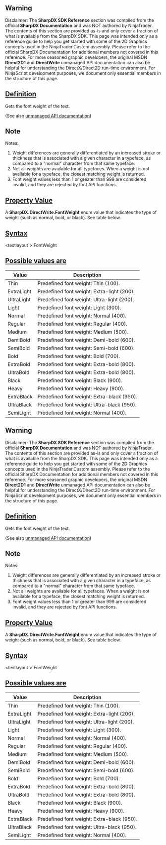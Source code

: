 ## Warning

Disclaimer: The **SharpDX SDK Reference** section was compiled from the official **SharpDX Documentation** and was NOT authored by NinjaTrader. The contents of this section are provided as-is and only cover a fraction of what is available from the SharpDX SDK. This page was intended only as a reference guide to help you get started with some of the 2D Graphics concepts used in the NinjaTrader.Custom assembly. Please refer to the official SharpDX Documentation for additional members not covered in this reference. For more seasoned graphic developers, the original MSDN **Direct2D1** and **DirectWrite** unmanaged API documentation can also be helpful for understanding the DirectX/Direct2D run-time environment. For NinjaScript development purposes, we document only essential members in the structure of this page.

## [Definition](https://developer.ninjatrader.com/docs/desktop/sharpdx_directwrite_textformat_fontweight\#definition)

Gets the font weight of the text.

(See also [unmanaged API documentation](https://msdn.microsoft.com/en-us/library/dd316652.aspx))

## Note

Notes:

1. Weight differences are generally differentiated by an increased stroke or thickness that is associated with a given character in a typeface, as compared to a "normal" character from that same typeface.
2. Not all weights are available for all typefaces. When a weight is not available for a typeface, the closest matching weight is returned.
3. Font weight values less than 1 or greater than 999 are considered invalid, and they are rejected by font API functions.

## [Property Value](https://developer.ninjatrader.com/docs/desktop/sharpdx_directwrite_textformat_fontweight\#property-value)

A **SharpDX.DirectWrite.FontWeight** enum value that indicates the type of weight (such as normal, bold, or black). See table below.

## [Syntax](https://developer.ninjatrader.com/docs/desktop/sharpdx_directwrite_textformat_fontweight\#syntax)

<textlayout\`>.FontWeight

## [Possible values are](https://developer.ninjatrader.com/docs/desktop/sharpdx_directwrite_textformat_fontweight\#possible-values-are)

| Value | Description |
| --- | --- |
| Thin | Predefined font weight: Thin (100). |
| ExtraLight | Predefined font weight: Extra-light (200). |
| UltraLight | Predefined font weight: Ultra-light (200). |
| Light | Predefined font weight: Light (300). |
| Normal | Predefined font weight: Normal (400). |
| Regular | Predefined font weight: Regular (400). |
| Medium | Predefined font weight: Medium (500). |
| DemiBold | Predefined font weight: Demi-bold (600). |
| SemiBold | Predefined font weight: Semi-bold (600). |
| Bold | Predefined font weight: Bold (700). |
| ExtraBold | Predefined font weight: Extra-bold (800). |
| UltraBold | Predefined font weight: Extra-bold (800). |
| Black | Predefined font weight: Black (900). |
| Heavy | Predefined font weight: Heavy (900). |
| ExtraBlack | Predefined font weight: Extra-black (950). |
| UltraBlack | Predefined font weight: Ultra-black (950). |
| SemiLight | Predefined font weight: Normal (400). |

## Warning

Disclaimer: The **SharpDX SDK Reference** section was compiled from the official **SharpDX Documentation** and was NOT authored by NinjaTrader. The contents of this section are provided as-is and only cover a fraction of what is available from the SharpDX SDK. This page was intended only as a reference guide to help you get started with some of the 2D Graphics concepts used in the NinjaTrader.Custom assembly. Please refer to the official SharpDX Documentation for additional members not covered in this reference. For more seasoned graphic developers, the original MSDN **Direct2D1** and **DirectWrite** unmanaged API documentation can also be helpful for understanding the DirectX/Direct2D run-time environment. For NinjaScript development purposes, we document only essential members in the structure of this page.

## [Definition](https://developer.ninjatrader.com/docs/desktop/sharpdx_directwrite_textformat_fontweight\#definition)

Gets the font weight of the text.

(See also [unmanaged API documentation](https://msdn.microsoft.com/en-us/library/dd316652.aspx))

## Note

Notes:

1. Weight differences are generally differentiated by an increased stroke or thickness that is associated with a given character in a typeface, as compared to a "normal" character from that same typeface.
2. Not all weights are available for all typefaces. When a weight is not available for a typeface, the closest matching weight is returned.
3. Font weight values less than 1 or greater than 999 are considered invalid, and they are rejected by font API functions.

## [Property Value](https://developer.ninjatrader.com/docs/desktop/sharpdx_directwrite_textformat_fontweight\#property-value)

A **SharpDX.DirectWrite.FontWeight** enum value that indicates the type of weight (such as normal, bold, or black). See table below.

## [Syntax](https://developer.ninjatrader.com/docs/desktop/sharpdx_directwrite_textformat_fontweight\#syntax)

<textlayout\`>.FontWeight

## [Possible values are](https://developer.ninjatrader.com/docs/desktop/sharpdx_directwrite_textformat_fontweight\#possible-values-are)

| Value | Description |
| --- | --- |
| Thin | Predefined font weight: Thin (100). |
| ExtraLight | Predefined font weight: Extra-light (200). |
| UltraLight | Predefined font weight: Ultra-light (200). |
| Light | Predefined font weight: Light (300). |
| Normal | Predefined font weight: Normal (400). |
| Regular | Predefined font weight: Regular (400). |
| Medium | Predefined font weight: Medium (500). |
| DemiBold | Predefined font weight: Demi-bold (600). |
| SemiBold | Predefined font weight: Semi-bold (600). |
| Bold | Predefined font weight: Bold (700). |
| ExtraBold | Predefined font weight: Extra-bold (800). |
| UltraBold | Predefined font weight: Extra-bold (800). |
| Black | Predefined font weight: Black (900). |
| Heavy | Predefined font weight: Heavy (900). |
| ExtraBlack | Predefined font weight: Extra-black (950). |
| UltraBlack | Predefined font weight: Ultra-black (950). |
| SemiLight | Predefined font weight: Normal (400). |